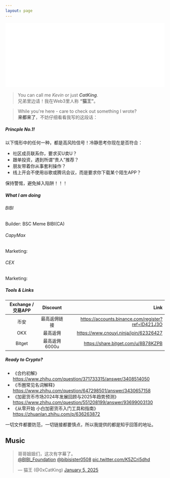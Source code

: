 ```yaml
---
layout: page
---
```


<img src="images/cover_flag.png" class="">

> You can call me _Kevin_ or just **_CatKing_**.  
兄弟里边请！我在Web3里人称 **“猫王”**。

> While you're here - care to check out something I wrote?  
**来都来了**，不妨仔细看看我写的这段话：


##### Princple No.1!
以下情形中的任何一种，都是高风险信号！冷静思考你现在是否符合：
- 社区成员联系你，要求买U卖U？
- 跟单投资，遇到所谓“贵人”推荐？
- 朋友带着你从事套利操作？
- 线上开会不使用谷歌或腾讯会议，而是要求你下载某个陌生APP？

保持警惕，避免掉入陷阱！！！


##### What I am doing
###### BIBI
Builder: BSC Meme BIBI(CA)
###### CapyMax
Marketing:
###### CEX
Marketing:


##### Tools & Links

|  Exchange / 交易APP | Discount | Link |
| :---:        |    :----:   |          ---: |
| 币安 | 最高返佣链接 |  <https://accounts.binance.com/register?ref=ID421J3O> |
| OKX | 最高返佣 | <https://www.cnouyi.ninja/join/62326427> |
| Bitget | 最高返佣6000u | <https://share.bitget.com/u/8B78KZPB> |


##### Ready to Crypto?
- 《合约初解》<https://www.zhihu.com/question/371733315/answer/3408514050>
- 《币圈常见名词解释》<https://www.zhihu.com/question/647298501/answer/3430657158>
- 《加密货币市场2024年发展回顾与2025年趋势预测》<https://www.zhihu.com/question/551208199/answer/93699003130>
- 《从零开始 小白加密货币入门工具和指南》<https://zhuanlan.zhihu.com/p/636263872>

一切文件都要防范，一切链接都要慎点，所以我提供的都是知乎回答的地址。


## Music

<blockquote class="twitter-tweet"><p lang="zh" dir="ltr">哥哥姐姐们，这次有字幕了。<br> <a href="https://twitter.com/BIBI_Foundation?ref_src=twsrc%5Etfw">@BIBI_Foundation</a> <a href="https://twitter.com/bibisister0508?ref_src=twsrc%5Etfw">@bibisister0508</a> <a href="https://t.co/K5ZCri5dhd">pic.twitter.com/K5ZCri5dhd</a></p>&mdash; 猫王 (@0xCatKing) <a href="https://twitter.com/0xCatKing/status/1875928560726381027?ref_src=twsrc%5Etfw">January 5, 2025</a></blockquote> <script async src="https://platform.twitter.com/widgets.js" charset="utf-8"></script>